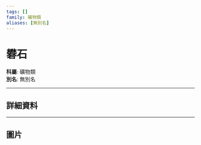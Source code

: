 ```yaml
---
tags: []
family: 礦物類
aliases: [無別名]
---
```


# 礬石

**科屬**: 礦物類  
**別名**: 無別名  

---

## 詳細資料


---

## 圖片
